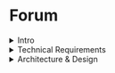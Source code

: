 # Forum

<details>
<summary>Intro</summary>

<br>

## To build and run the project follow the steps below:

<br>

### Clone repository

### Move to the direcroty

```bash
    cd forum
```

### Run Locally

- with makefile

```bash
    make build
    make run
```

- without docker

```bash
    go run cmd/main.go
```

- with docker

```bash
    docker build -t forum .
    docker run -p 8080:8080 forum
```

- server will run on the next route

```
    http://localhost:8080
```

</details>

<details>
<summary>Technical Requirements</summary>

## Forum Technical Requirements

### Objectives

This project consists of creating a *web forum* that allows:

- communication between users;
- associating categories to posts;
- liking and disliking posts and comments;
- filtering posts.

#### SQLite

In order to store the data your forum (like users, posts, comments, etc.) you will use the database library SQLite.

SQLite is a popular choice as an embedded database software for local/client storage in application software such as web browsers. It enables you to create a database as well as controlling it by using queries.

To structure your database and to achieve better performance, we highly advise you to take a look at the **entity relationship diagram** and build one based on your own database.

- You must use at least one *SELECT*, one *CREATE* and one *INSERT* queries.

To know more about SQLite, you can check the [SQLite page](https://www.sqlite.org/index.html).

#### Authentication

In this segment the client must be able to `register` as a new user on the forum, by inputting their credentials. You also have to create a `login session` to access the forum and be able to add posts and comments.

You should use *cookies to allow each user to have only one opened session*. Each of these sessions must contain an *expiration date*. It is up to you to decide how long the cookie stays "alive". The use of *UUID* is a Bonus.

##### Instruction for user registration:

- Must ask for *email*
	- When the email is already taken, return an error response.
- Must ask for *username*
- Must ask for *password*
	- The password must be encrypted when stored (Bonus). 

The forum must be able to check if the email provided is present in the database and that all credentials are correct. It has to check whether the password provided is the same as the obe stored in the database. If the passwords do not match, it has to return an error response.

#### Communication

In order for users to communicate between each other, they will have to be able to create posts and comments.

- Only registered users will be able to create posts and comments;
- When registered users are creating a post, they can associate one or more categories to it;
	- The implementation and choice of categories is up to you.
- The posts and comments should be visible to all users (registered or not);
- Non-registered users will only be able to see posts and comments.

#### Likes and dislikes

Only registered users will be able to like or dislike posts and comments.

The number of likes and dislikes should be visible by all users (registered or not).

#### Filters

You need to implement a filter mechanism, that will allow users to filter the displayed posts by:

- categories;
- created posts;
- liked posts.

You can look at filtering by categories as subforums. A subforum is a section of an online forum dedicated to a specific topic.

Note that the last two are only available for registered users and must refer to the logged in user.

#### Docker

For the forum project you must use *Docker*.

### Instructions

- You must use **SQLite**;
- You must handle website errors, HTTP status;
- You must handle all sort of technical errors;
- The code must respect the **good practices**;
- It is recommended to have **test files** for *unit testing*.

### Allowed packages

- All standard Go packages are allowed
- *sqlite3*
- *bcrypt*
- *UUID*

> You must not use any fronted libraries or frameworks like React, Angular, Vue etc.

This project will help you learn about:

- The basics of web:
	- HTML
	- HTTP
	- Sessions and cookies

- Using and setting up Docker
	- Containerizing an application
	- Compatibility/Dependency
	- Creating images

- SQL language
	- Manipulation of databases

- The basics of encryption

</details>

<details>
<summary>Architecture & Design</summary>

<br>

### Routing Requests

<br>

| HTTP Method | URL Pattern                  | Handler                   | Action                                      |
|-------------|------------------------------|---------------------------|---------------------------------------------|
| Any         | /static/                     | fileServer                | Serves static files                         |
| GET         | /                            | h.indexGET                | Display the index page                      |
| GET         | /signin                      | h.signinGET               | Display the signin page                     |
| POST        | /auth/signin                 | h.signinPOST              | Process signin form submission              |
| GET         | /signup                      | h.signupGET               | Display the signup page                     |
| POST        | /auth/signup                 | h.signupPOST              | Process signup form submission              |
| POST        | /auth/signout                | h.signoutPOST             | Process signout (authenticated)             |
|-------------|------------------------------|---------------------------|---------------------------------------------|
| GET         | /auth/google/signin          | h.signinGoogle            | Initiate Google signin process              |
| GET         | /google/callback             | h.callbackGoogle          | Handle Google signin callback               |
| GET         | /auth/github/signin          | h.signinGithub            | Initiate GitHub signin process              |
| GET         | /github/callback             | h.callbackGithub          | Handle GitHub signin callback               |
|-------------|------------------------------|---------------------------|---------------------------------------------|
| GET         | /post                        | h.onePostGET              | Display a single post                       |
| GET         | /post/create                 | h.createPostGET_POST      | Display the create post page                |
| DELETE      | /post/delete                 | h.deletePostDELETE        | Delete a post (authenticated)               |
| POST        | /post/update                 | h.updatePostGET_POST      | Update a post (authenticated)               |
| POST        | /post/vote/create            | h.createPostVotePOST      | Create a vote for a post (authenticated)    |
|-------------|------------------------------|---------------------------|---------------------------------------------|
| POST        | /comment/create              | h.createCommentPOST       | Create a comment (authenticated)            |
| DELETE      | /comment/delete              | h.deleteCommentDELETE     | Delete a comment (authenticated)            |
| POST        | /comment/update              | h.updateCommentGET_POST   | Update a comment (authenticated)            |
| POST        | /comment/vote/create         | h.createCommentVotePOST   | Create a vote for a comment (authenticated) |
|-------------|------------------------------|---------------------------|---------------------------------------------|
| GET         | /filterposts                 | h.filterPostsGET          | Display filtered posts                      |
| GET         | /myactivity                  | h.myActivityGET           | Display user's activity (authenticated)     |
| GET         | /mynotifications             | h.myNotificationsGET      | Display user's notifications (authenticated)|
|-------------|------------------------------|---------------------------|---------------------------------------------|
| PATCH       | /moderator/request           | h.moderatorRequestPATCH   | Process moderator request (authenticated)   |
| POST        | /post/reporting              | h.reportingPostPOST       | Process post reporting (authenticated moderator)|
| GET         | /admin                       | h.adminGET                | Display admin panel (authenticated admin)   |
| DELETE      | /admin/report                | h.adminReportDELETE       | Delete admin report (authenticated admin)   |
| DELETE      | /admin/categories/delete     | h.adminCategoriesDELETE   | Delete admin categories (authenticated admin)|
| POST        | /admin/categories/create     | h.adminCategoriesCREATE   | Create admin categories (authenticated admin)|
| PATCH       | /admin/moderator-request     | h.adminModeratorRequestPATCH| Process admin moderator request (authenticated admin)|
</details>

